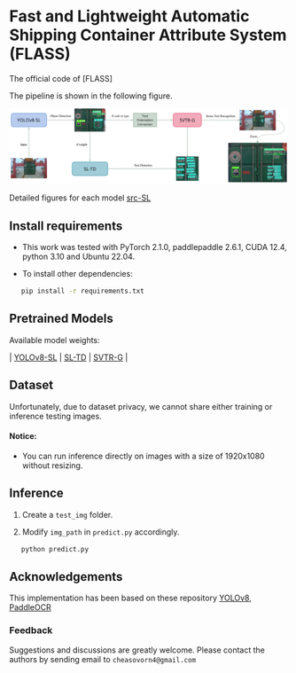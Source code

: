 # Fast and Lightweight Automatic Shipping Container Attribute System (FLASS)

The official code of [FLASS]

The pipeline is shown in the following figure.

![pipeline](src/flass.png)

Detailed figures for each model [src-SL](src/)

## Install requirements

- This work was tested with PyTorch 2.1.0, paddlepaddle 2.6.1, CUDA 12.4, python 3.10 and Ubuntu 22.04. 

- To install other dependencies:

```bash
   pip install -r requirements.txt
```
  
## Pretrained Models

Available model weights:

| [YOLOv8-SL](weights/YOLOv8-SL.pt) |   [SL-TD](weights/SL-TD.pt)   | [SVTR-G](weights/SVTR-G.pdparams) |

## Dataset

Unfortunately, due to dataset privacy, we cannot share either training or inference testing images.

#### Notice:

- You can run inference directly on images with a size of 1920x1080 without resizing.

## Inference

1. Create a `test_img` folder.

2. Modify `img_path` in `predict.py` accordingly.

```bash
   python predict.py
```


## Acknowledgements

This implementation has been based on these repository [YOLOv8](https://github.com/ultralytics/ultralytics.git), [PaddleOCR](https://github.com/PaddlePaddle/PaddleOCR.git)

### Feedback

Suggestions and discussions are greatly welcome. Please contact the authors by sending email to `cheasovorn4@gmail.com`